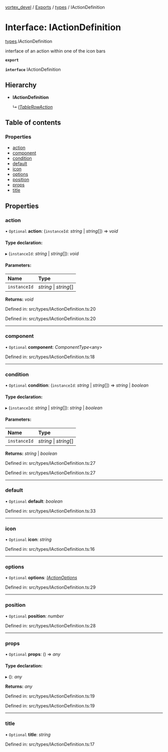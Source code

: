 [vortex_devel](../README.md) / [Exports](../modules.md) / [types](../modules/types.md) / IActionDefinition

# Interface: IActionDefinition

[types](../modules/types.md).IActionDefinition

interface of an action within one of the icon bars

**`export`** 

**`interface`** IActionDefinition

## Hierarchy

* **IActionDefinition**

  ↳ [*ITableRowAction*](itablerowaction.md)

## Table of contents

### Properties

- [action](types.iactiondefinition.md#action)
- [component](types.iactiondefinition.md#component)
- [condition](types.iactiondefinition.md#condition)
- [default](types.iactiondefinition.md#default)
- [icon](types.iactiondefinition.md#icon)
- [options](types.iactiondefinition.md#options)
- [position](types.iactiondefinition.md#position)
- [props](types.iactiondefinition.md#props)
- [title](types.iactiondefinition.md#title)

## Properties

### action

• `Optional` **action**: (`instanceId`: *string* \| *string*[]) => *void*

#### Type declaration:

▸ (`instanceId`: *string* \| *string*[]): *void*

#### Parameters:

Name | Type |
:------ | :------ |
`instanceId` | *string* \| *string*[] |

**Returns:** *void*

Defined in: src/types/IActionDefinition.ts:20

Defined in: src/types/IActionDefinition.ts:20

___

### component

• `Optional` **component**: *ComponentType*<any\>

Defined in: src/types/IActionDefinition.ts:18

___

### condition

• `Optional` **condition**: (`instanceId`: *string* \| *string*[]) => *string* \| *boolean*

#### Type declaration:

▸ (`instanceId`: *string* \| *string*[]): *string* \| *boolean*

#### Parameters:

Name | Type |
:------ | :------ |
`instanceId` | *string* \| *string*[] |

**Returns:** *string* \| *boolean*

Defined in: src/types/IActionDefinition.ts:27

Defined in: src/types/IActionDefinition.ts:27

___

### default

• `Optional` **default**: *boolean*

Defined in: src/types/IActionDefinition.ts:33

___

### icon

• `Optional` **icon**: *string*

Defined in: src/types/IActionDefinition.ts:16

___

### options

• `Optional` **options**: [*IActionOptions*](types.iactionoptions.md)

Defined in: src/types/IActionDefinition.ts:29

___

### position

• `Optional` **position**: *number*

Defined in: src/types/IActionDefinition.ts:28

___

### props

• `Optional` **props**: () => *any*

#### Type declaration:

▸ (): *any*

**Returns:** *any*

Defined in: src/types/IActionDefinition.ts:19

Defined in: src/types/IActionDefinition.ts:19

___

### title

• `Optional` **title**: *string*

Defined in: src/types/IActionDefinition.ts:17
